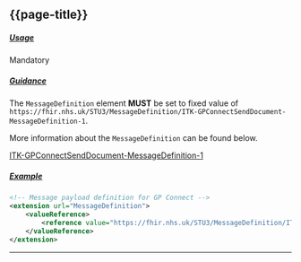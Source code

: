 ## {{page-title}}

<h5><ins>Usage</ins></h5>

<span class="mro-circle mandatory" title="Mandatory"></span> Mandatory


<h5><ins>Guidance</ins></h5>

The `MessageDefinition` element **MUST** be set to fixed value of `https://fhir.nhs.uk/STU3/MessageDefinition/ITK-GPConnectSendDocument-MessageDefinition-1`.

More information about the `MessageDefinition` can be found below.

[ITK-GPConnectSendDocument-MessageDefinition-1](https://fhir.nhs.uk/STU3/MessageDefinition/ITK-GPConnectSendDocument-MessageDefinition-1)




<h5><ins>Example</ins></h5>

```xml
<!-- Message payload definition for GP Connect -->
<extension url="MessageDefinition">
    <valueReference>
        <reference value="https://fhir.nhs.uk/STU3/MessageDefinition/ITK-GPConnectSendDocument-MessageDefinition-1" />
    </valueReference>
</extension>
```

---
